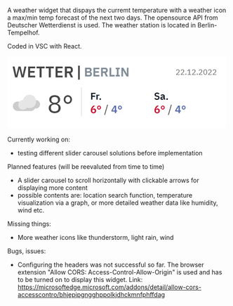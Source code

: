 A weather widget that dispays the curremt temperature with a weather icon a max/min temp forecast of the next two days.
The opensource API from Deutscher Wetterdienst is used. The weather station is located in Berlin-Tempelhof.

Coded in VSC with React.

![preview.png](github/preview.png)

Currently working on:

- testing different slider carousel solutions before implementation

Planned features (will be reevaluted from time to time)

- A slider carousel to scroll horizontally with clickable arrows for displaying more content
- possible contents are: location search function, temperature visualization via a graph, or more detailed weather data like humidity, wind etc.

Missing things:

- More weather icons like thunderstorm, light rain, wind

Bugs, issues:

- Configuring the headers was not successful so far. The browser extension "Allow CORS: Access-Control-Allow-Origin" is used and has to be turned on to display this widget.
  Link: https://microsoftedge.microsoft.com/addons/detail/allow-cors-accesscontro/bhjepjpgngghppolkjdhckmnfphffdag
